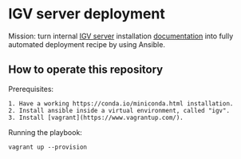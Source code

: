 # IGV server deployment

Mission: turn internal [IGV server](http://software.broadinstitute.org/software/igv/DataServer) installation [documentation](https://github.com/umccr/wiki/blob/master/bioinformatics/tools/igv/igv_server.md) into fully automated deployment recipe by using Ansible.

## How to operate this repository

Prerequisites:

	1. Have a working https://conda.io/miniconda.html installation.
	2. Install ansible inside a virtual environment, called "igv".
	3. Install [vagrant](https://www.vagrantup.com/).

Running the playbook:

```
vagrant up --provision
```
